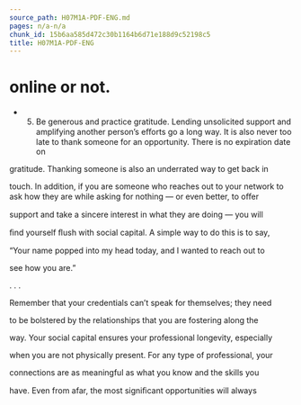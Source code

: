 ```yaml
---
source_path: H07M1A-PDF-ENG.md
pages: n/a-n/a
chunk_id: 15b6aa585d472c30b1164b6d71e188d9c52198c5
title: H07M1A-PDF-ENG
---
```

# online or not.

- 5. Be generous and practice gratitude. Lending unsolicited support and amplifying another person’s eﬀorts go a long way. It is also never too late to thank someone for an opportunity. There is no expiration date on

gratitude. Thanking someone is also an underrated way to get back in

touch. In addition, if you are someone who reaches out to your network to ask how they are while asking for nothing — or even better, to oﬀer

support and take a sincere interest in what they are doing — you will

ﬁnd yourself ﬂush with social capital. A simple way to do this is to say,

“Your name popped into my head today, and I wanted to reach out to

see how you are.”

. . .

Remember that your credentials can’t speak for themselves; they need

to be bolstered by the relationships that you are fostering along the

way. Your social capital ensures your professional longevity, especially

when you are not physically present. For any type of professional, your

connections are as meaningful as what you know and the skills you

have. Even from afar, the most signiﬁcant opportunities will always
